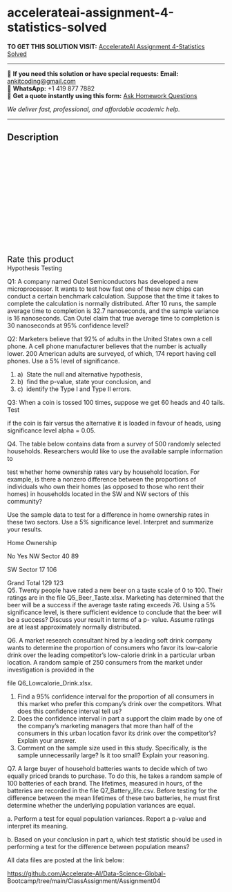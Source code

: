 # accelerateai-assignment-4-statistics-solved
**TO GET THIS SOLUTION VISIT:** [AccelerateAI Assignment 4-Statistics Solved](https://www.ankitcodinghub.com/product/accelerateai-assignment-4-statistics-solved/)


---

📩 **If you need this solution or have special requests:** **Email:** ankitcoding@gmail.com  
📱 **WhatsApp:** +1 419 877 7882  
📄 **Get a quote instantly using this form:** [Ask Homework Questions](https://www.ankitcodinghub.com/services/ask-homework-questions/)

*We deliver fast, professional, and affordable academic help.*

---

<h2>Description</h2>



<div class="kk-star-ratings kksr-auto kksr-align-center kksr-valign-top" data-payload="{&quot;align&quot;:&quot;center&quot;,&quot;id&quot;:&quot;98913&quot;,&quot;slug&quot;:&quot;default&quot;,&quot;valign&quot;:&quot;top&quot;,&quot;ignore&quot;:&quot;&quot;,&quot;reference&quot;:&quot;auto&quot;,&quot;class&quot;:&quot;&quot;,&quot;count&quot;:&quot;0&quot;,&quot;legendonly&quot;:&quot;&quot;,&quot;readonly&quot;:&quot;&quot;,&quot;score&quot;:&quot;0&quot;,&quot;starsonly&quot;:&quot;&quot;,&quot;best&quot;:&quot;5&quot;,&quot;gap&quot;:&quot;4&quot;,&quot;greet&quot;:&quot;Rate this product&quot;,&quot;legend&quot;:&quot;0\/5 - (0 votes)&quot;,&quot;size&quot;:&quot;24&quot;,&quot;title&quot;:&quot;AccelerateAI Assignment 4-Statistics Solved&quot;,&quot;width&quot;:&quot;0&quot;,&quot;_legend&quot;:&quot;{score}\/{best} - ({count} {votes})&quot;,&quot;font_factor&quot;:&quot;1.25&quot;}">

<div class="kksr-stars">

<div class="kksr-stars-inactive">
            <div class="kksr-star" data-star="1" style="padding-right: 4px">


<div class="kksr-icon" style="width: 24px; height: 24px;"></div>
        </div>
            <div class="kksr-star" data-star="2" style="padding-right: 4px">


<div class="kksr-icon" style="width: 24px; height: 24px;"></div>
        </div>
            <div class="kksr-star" data-star="3" style="padding-right: 4px">


<div class="kksr-icon" style="width: 24px; height: 24px;"></div>
        </div>
            <div class="kksr-star" data-star="4" style="padding-right: 4px">


<div class="kksr-icon" style="width: 24px; height: 24px;"></div>
        </div>
            <div class="kksr-star" data-star="5" style="padding-right: 4px">


<div class="kksr-icon" style="width: 24px; height: 24px;"></div>
        </div>
    </div>

<div class="kksr-stars-active" style="width: 0px;">
            <div class="kksr-star" style="padding-right: 4px">


<div class="kksr-icon" style="width: 24px; height: 24px;"></div>
        </div>
            <div class="kksr-star" style="padding-right: 4px">


<div class="kksr-icon" style="width: 24px; height: 24px;"></div>
        </div>
            <div class="kksr-star" style="padding-right: 4px">


<div class="kksr-icon" style="width: 24px; height: 24px;"></div>
        </div>
            <div class="kksr-star" style="padding-right: 4px">


<div class="kksr-icon" style="width: 24px; height: 24px;"></div>
        </div>
            <div class="kksr-star" style="padding-right: 4px">


<div class="kksr-icon" style="width: 24px; height: 24px;"></div>
        </div>
    </div>
</div>


<div class="kksr-legend" style="font-size: 19.2px;">
            <span class="kksr-muted">Rate this product</span>
    </div>
    </div>
<div class="page" title="Page 1">
<div class="layoutArea">
<div class="column">
Hypothesis Testing

Q1: A company named Outel Semiconductors has developed a new microprocessor. It wants to test how fast one of these new chips can conduct a certain benchmark calculation. Suppose that the time it takes to complete the calculation is normally distributed. After 10 runs, the sample average time to completion is 32.7 nanoseconds, and the sample variance is 16 nanoseconds. Can Outel claim that true average time to completion is 30 nanoseconds at 95% confidence level?

Q2: Marketers believe that 92% of adults in the United States own a cell phone. A cell phone manufacturer believes that the number is actually lower. 200 American adults are surveyed, of which, 174 report having cell phones. Use a 5% level of significance.

<ol>
<li>a) &nbsp;State the null and alternative hypothesis,</li>
<li>b) &nbsp;find the p-value, state your conclusion, and</li>
<li>c) &nbsp;identify the Type I and Type II errors.</li>
</ol>
Q3: When a coin is tossed 100 times, suppose we get 60 heads and 40 tails. Test

if the coin is fair versus the alternative it is loaded in favour of heads, using significance level alpha = 0.05.

Q4. The table below contains data from a survey of 500 randomly selected households. Researchers would like to use the available sample information to

test whether home ownership rates vary by household location. For example, is there a nonzero difference between the proportions of individuals who own their homes (as opposed to those who rent their homes) in households located in the SW and NW sectors of this community?

Use the sample data to test for a difference in home ownership rates in these two sectors. Use a 5% significance level. Interpret and summarize your results.

</div>
</div>
<div class="layoutArea">
<div class="column">
Home Ownership

No Yes NW Sector 40 89

SW Sector 17 106

</div>
<div class="column">
Grand Total 129 123

</div>
</div>
</div>
<div class="page" title="Page 2">
<div class="layoutArea">
<div class="column">
Q5. Twenty people have rated a new beer on a taste scale of 0 to 100. Their ratings are in the file Q5_Beer_Taste.xlsx. Marketing has determined that the beer will be a success if the average taste rating exceeds 76. Using a 5% significance level, is there sufficient evidence to conclude that the beer will be a success? Discuss your result in terms of a p- value. Assume ratings are at least approximately normally distributed.

Q6. A market research consultant hired by a leading soft drink company wants to determine the proportion of consumers who favor its low-calorie drink over the leading competitor’s low-calorie drink in a particular urban location. A random sample of 250 consumers from the market under investigation is provided in the

file Q6_Lowcalorie_Drink.xlsx.

<ol>
<li>Find a 95% confidence interval for the proportion of all consumers in this market who prefer this company’s drink over the competitors. What does this confidence interval tell us?</li>
<li>Does the confidence interval in part a support the claim made by one of the company’s marketing managers that more than half of the consumers in this urban location favor its drink over the competitor’s? Explain your answer.</li>
<li>Comment on the sample size used in this study. Specifically, is the sample unnecessarily large? Is it too small? Explain your reasoning.</li>
</ol>
Q7. A large buyer of household batteries wants to decide which of two equally priced brands to purchase. To do this, he takes a random sample of 100 batteries of each brand. The lifetimes, measured in hours, of the batteries are recorded in the file Q7_Battery_life.csv. Before testing for the difference between the mean lifetimes of these two batteries, he must first determine whether the underlying population variances are equal.

a. Perform a test for equal population variances. Report a p-value and interpret its meaning.

b. Based on your conclusion in part a, which test statistic should be used in performing a test for the difference between population means?

All data files are posted at the link below:

https://github.com/Accelerate-AI/Data-Science-Global- Bootcamp/tree/main/ClassAssignment/Assignment04

</div>
</div>
</div>
